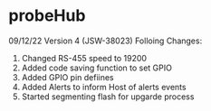 # probeHub

09/12/22 Version 4 (JSW-38023) Folloing Changes:
 1. Changed RS-455 speed to 19200
 2. Added code saving function to set GPIO
 3. Added GPIO pin defiines
 4. Added Alerts to inform Host of alerts events
 5. Started segmenting flash for upgarde process
 

 
